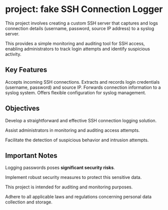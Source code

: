 # project: fake SSH Connection Logger

This project involves creating a custom SSH server that captures and logs connection details (username, password, source IP address) to a syslog server.

This provides a simple monitoring and auditing tool for SSH access, enabling administrators to track login attempts and identify suspicious activity.

## Key Features

Accepts incoming SSH connections.
Extracts and records login credentials (username, password) and source IP.
Forwards connection information to a syslog system.
Offers flexible configuration for syslog management.

## Objectives

Develop a straightforward and effective SSH connection logging solution.

Assist administrators in monitoring and auditing access attempts.

Facilitate the detection of suspicious behavior and intrusion attempts.

## Important Notes

Logging passwords poses **significant security risks**.

Implement robust security measures to protect this sensitive data.

This project is intended for auditing and monitoring purposes.

Adhere to all applicable laws and regulations concerning personal data collection and storage.
